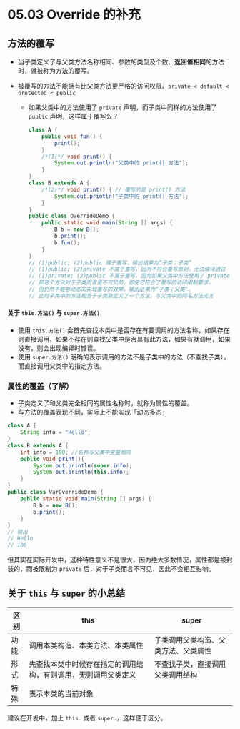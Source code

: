 # 05.03 Override 的补充

## 方法的覆写

* 当子类定义了与父类方法名称相同、参数的类型及个数、**返回值相同**的方法时，就被称为方法的覆写。

* 被覆写的方法不能拥有比父类方法更严格的访问权限。`private < default < protected < public`
  * 如果父类中的方法使用了 `private` 声明，而子类中同样的方法使用了 `public` 声明，这样属于覆写么？

    ```java
    class A {
        public void fun() {
            print();
        }
        /*(1)*/ void print() {
            System.out.println("父类中的 print() 方法");
        }
    }
    class B extends A {
        /*(2)*/ void print() { // 覆写的是 print() 方法
            System.out.println("子类中的 print() 方法");
        }
    }
    public class OverrideDemo {
        public static void main(String [] args) {
            B b = new B();
            b.print();
            b.fun();
        }
    }
    // (1)public; (2)public 属于重写，输出结果为“子类；子类”
    // (1)public; (2)private 不属于重写，因为不符合重写原则，无法编译通过
    // (1)private; (2)public 不属于重写，因为如果父类中方法使用了 private 声明，
    // 那这个方法对于子类而言是不可见的，即使它符合了覆写的访问限制要求，
    // 但仍然不能够动态的实现重写的效果，输出结果为“子类；父类”。
    // 此时子类中的方法相当于子类新定义了一个方法，与父类中的同名方法无关
    ```

#### 关于 `this.方法()` 与 `super.方法()`

* 使用 `this.方法()` 会首先查找本类中是否存在有要调用的方法名称，如果存在则直接调用，如果不存在则查找父类中是否具有此方法，如果有就调用，如果没有，则会出现编译时错误。
* 使用 `super.方法()` 明确的表示调用的方法不是子类中的方法（不查找子类），而直接调用父类中的指定方法。

### 属性的覆盖（了解）

* 子类定义了和父类完全相同的属性名称时，就称为属性的覆盖。
* 与方法的覆盖表现不同，实际上不能实现「动态多态」

```java
class A {
    String info = "Hello";
}
class B extends A {
    int info = 100; //名称与父类中变量相同
    public void print(){
        System.out.println(super.info);
        System.out.println(this.info);
    }
}
public class VarOverrideDemo {
    public static void main(String [] args) {
        B b = new B();
        b.print();
    }
}
// 输出
// Hello
// 100
```

但其实在实际开发中，这种特性意义不是很大，因为绝大多数情况，属性都是被封装的，而被限制为 `private` 后，对于子类而言不可见，因此不会相互影响。

## 关于 `this` 与 `super` 的小总结

|区别|this|super|
|---|----|------|
|功能|调用本类构造、本类方法、本类属性|子类调用父类构造、父类方法、父类属性|
|形式|先查找本类中时候存在指定的调用结构，有则调用，无则调用父类定义|不查找子类，直接调用父类调用结构|
|特殊|表示本类的当前对象||

建议在开发中，加上 `this.` 或者 `super.`，这样便于区分。